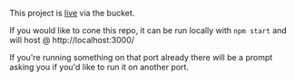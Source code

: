 This project is [live](https://github.com/facebookincubator/create-react-app) via the bucket.

If you would like to cone this repo, it can be run locally with ```npm start``` and will host @ http://localhost:3000/

If you're running something on that port already there will be a prompt asking you if you'd like to run it on another port.
